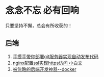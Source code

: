 # 念念不忘 必有回响
只要坚持不懈，总会有所收获的！

## 后端
1. [手摸手带你部署git服务器实现自动发布代码](./notes/backend/手摸手带你部署git服务器实现自动发布代码.md)
2. [nginx配置ssl实现https访问 小白文](./notes/backend/nginx配置ssl实现https访问%20小白文.md)
3. [被忽略的后端开发神器--docker](./notes/backend/被忽略的后端开发神器--docker.md)
